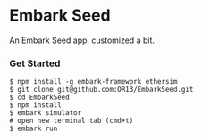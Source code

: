 # Embark Seed

An Embark Seed app, customized a bit.

### Get Started

```
$ npm install -g embark-framework ethersim
$ git clone git@github.com:OR13/EmbarkSeed.git
$ cd EmbarkSeed
$ npm install
$ embark simulator
# open new terminal tab (cmd+t)
$ embark run 
```

